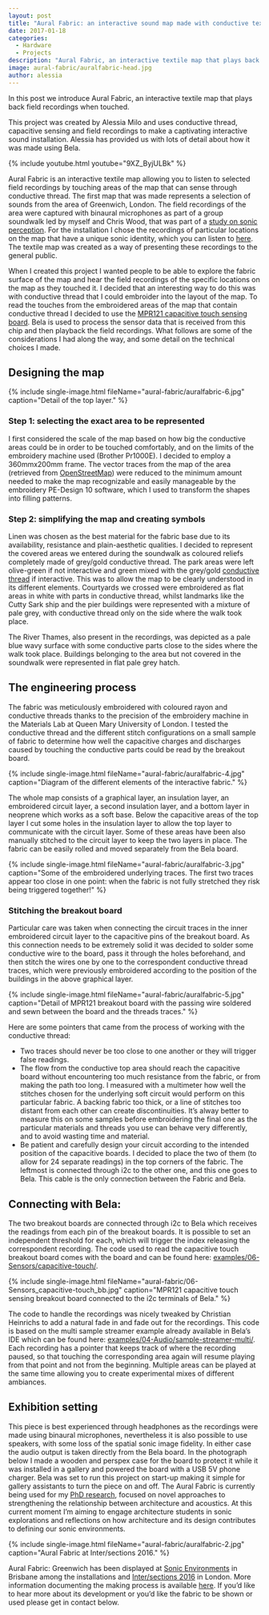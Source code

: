 ```yaml
---
layout: post
title: "Aural Fabric: an interactive sound map made with conductive textiles"
date: 2017-01-18
categories:
  - Hardware
  - Projects
description: "Aural Fabric, an interactive textile map that plays back field recordings when touched"
image: aural-fabric/auralfabric-head.jpg
author: alessia
---
```


In this post we introduce Aural Fabric, an interactive textile map that plays back field recordings when touched. 

This project was created by Alessia Milo and uses conductive thread, capacitive sensing and field recordings to make a captivating interactive sound installation. Alessia has provided us with lots of detail about how it was made using Bela.

{% include youtube.html youtube="9XZ_ByjULBk" %}

Aural Fabric is an interactive textile map allowing you to listen to selected field recordings by touching areas of the map that can sense through conductive thread. The first map that was made represents a selection of sounds from the area of Greenwich, London. The field recordings of the area were captured with binaural microphones as part of a group soundwalk led by myself and Chris Wood, that was part of a [study on sonic perception](http://www.ica2016.org.ar/ica2016proceedings/ica2016/ICA2016-0329.pdf). For the installation I chose the recordings of particular locations on the map that have a unique sonic identity, which you can listen to [here](https://soundcloud.com/auralchar). The textile map was created as a way of presenting these recordings to the general public.

When I created this project I wanted people to be able to explore the fabric surface of the map and hear the field recordings of the specific locations on the map as they touched it. I decided that an interesting way to do this was with conductive thread that I could embroider into the layout of the map. To read the touches from the embroidered areas of the map that contain conductive thread I decided to use the [MPR121 capacitive touch sensing board](https://www.coolcomponents.co.uk/mpr121-capacitive-touch-sensor-breakout-board.html#). Bela is used to process the sensor data that is received from this chip and then playback the field recordings. What follows are some of the considerations I had along the way, and some detail on the technical choices I made.

## Designing the map

{% include single-image.html fileName="aural-fabric/auralfabric-6.jpg" caption="Detail of the top layer." %}

### Step 1: selecting the exact area to be represented
I first considered the scale of the map based on how big the conductive areas could be in order to be touched comfortably, and on the limits of the embroidery machine used (Brother Pr1000E). I decided to employ a 360mmx200mm frame. The vector traces from the map of the area (retrieved from [OpenStreetMap](https://www.openstreetmap.org/)) were reduced to the minimum amount needed to make the map recognizable and easily manageable by the embroidery PE-Design 10 software, which I used to transform the shapes into filling patterns.

### Step 2: simplifying the map and creating symbols

Linen was chosen as the best material for the fabric base due to its availability, resistance and plain-aesthetic qualities. I decided to represent the covered areas we entered during the soundwalk as coloured reliefs completely made of grey/gold conductive thread. The park areas were left olive-green if not interactive and green mixed with the grey/gold [conductive thread](http://www.shieldextrading.net/pdfs/23534x4hc.pdf) if interactive. This was to allow the map to be clearly understood in its different elements. Courtyards we crossed were embroidered as flat areas in white with parts in conductive thread, whilst landmarks like the Cutty Sark ship and the pier buildings were represented with a mixture of pale grey, with conductive thread only on the side where the walk took place.

The River Thames, also present in the recordings, was depicted as a pale blue wavy surface with some conductive parts close to the sides where the walk took place. Buildings belonging to the area but not covered in the soundwalk were represented in flat pale grey hatch.

## The engineering process

The fabric was meticulously embroidered with coloured rayon and conductive threads thanks to the precision of the embroidery machine in the Materials Lab at Queen Mary University of London. I tested the conductive thread and the different stitch configurations on a small sample of fabric to determine how well the capacitive charges and discharges caused by touching the conductive parts could be read by the breakout board. 

{% include single-image.html fileName="aural-fabric/auralfabric-4.jpg" caption="Diagram of the different elements of the interactive fabric." %}

The whole map consists of a graphical layer, an insulation layer, an embroidered circuit layer, a second insulation layer, and a bottom layer in neoprene which works as a soft base. Below the capacitive areas of the top layer I cut some holes in the insulation layer to allow the top layer to communicate with the circuit layer. Some of these areas have been also manually stitched to the circuit layer to keep the two layers in place. The fabric can be easily rolled and moved separately from the Bela board.

{% include single-image.html fileName="aural-fabric/auralfabric-3.jpg" caption="Some of the embroidered underlying traces. The first two traces appear too close in one point: when the fabric is not fully stretched they risk being triggered together!" %}

### Stitching the breakout board

Particular care was taken when connecting the circuit traces in the inner embroidered circuit layer to the capacitive pins of the breakout board. As this connection needs to be extremely solid it was decided to solder some conductive wire to the board, pass it through the holes beforehand, and then stitch the wires one by one to the correspondent conductive thread traces, which were previously embroidered according to the position of the buildings in the above graphical layer. 

{% include single-image.html fileName="aural-fabric/auralfabric-5.jpg" caption="Detail of MPR121 breakout board with the passing wire soldered and sewn between the board and the threads traces." %}

Here are some pointers that came from the process of working with the conductive thread: 

* Two traces should never be too close to one another or they will trigger false readings. 
* The flow from the conductive top area should reach the capacitive board without encountering too much resistance from the fabric, or from making the path too long. I measured with a multimeter how well the stitches chosen for the underlying soft circuit would perform on this particular fabric. A backing fabric too thick, or a line of stitches too distant from each other can create discontinuities. It’s alway better to measure this on some samples before embroidering the final one as the particular materials and threads you use can behave very differently, and to avoid wasting time and material.
* Be patient and carefully design your circuit according to the intended position of the capacitive boards. I decided to place the two of them (to allow for 24 separate readings) in the top corners of the fabric. The leftmost is connected through i2c to the other one, and this one goes to Bela. This cable is the only connection between the Fabric and Bela.

## Connecting with Bela:

The two breakout boards are connected through i2c to Bela which receives the readings from each pin of the breakout boards. It is possible to set an independent threshold for each, which will trigger the index releasing the correspondent recording. The code used to read the capacitive touch breakout board comes with the board and can be found here: [examples/06-Sensors/capacitive-touch/](https://github.com/BelaPlatform/Bela/tree/master/examples/06-Sensors/capacitive-touch).

{% include single-image.html fileName="aural-fabric/06-Sensors_capacitive-touch_bb.jpg" caption="MPR121 capacitive touch sensing breakout board connected to the i2c terminals of Bela." %}

The code to handle the recordings was nicely tweaked by Christian Heinrichs to add a natural fade in and fade out for the recordings. This code is based on the multi sample streamer example already available in Bela’s IDE which can be found here: [examples/04-Audio/sample-streamer-multi/](https://github.com/BelaPlatform/Bela/tree/master/examples/04-Audio/sample-streamer-multi). Each recording has a pointer that keeps track of where the recording paused, so that touching the corresponding area again will resume playing from that point and not from the beginning. Multiple areas can be played at the same time allowing you to create experimental mixes of different ambiances.

## Exhibition setting

This piece is best experienced through headphones as the recordings were made using binaural microphones, nevertheless it is also possible to use speakers, with some loss of the spatial sonic image fidelity. In either case the audio output is taken directly from the Bela board. In the photograph below I made a wooden and perspex case for the board to protect it while it was installed in a gallery and powered the board with a USB 5V phone charger. Bela was set to run this project on start-up making it simple for gallery assistants to turn the piece on and off. The Aural Fabric is currently being used for my [PhD research](https://auralcharacter.wordpress.com/research-material/), focused on novel approaches to strengthening the relationship between architecture and acoustics. At this current moment I’m aiming to engage architecture students in sonic explorations and reflections on how architecture and its design contributes to defining our sonic environments. 

{% include single-image.html fileName="aural-fabric/auralfabric-2.jpg" caption="Aural Fabric at Inter/sections 2016." %}

Aural Fabric: Greenwich has been displayed at [Sonic Environments](http://www.sonicenvironments.org/proceedings.html) in Brisbane among the installations and [Inter/sections 2016](http://intersections.io/#work) in London. More information documenting the making process is available [here](https://auralcharacter.wordpress.com/aural-fabric/).
If you’d like to hear more about its development or you’d like the fabric to be shown or used please get in contact below.

